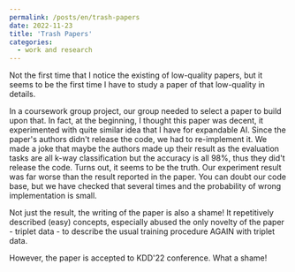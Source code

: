 ```yaml
---
permalink: /posts/en/trash-papers
date: 2022-11-23
title: 'Trash Papers'
categories:
  - work and research
---
```



Not the first time that I notice the existing of low-quality papers, but it seems to be the first time I have to study a paper of that low-quality in details.

In a coursework group project, our group needed to select a paper to build upon that. In fact, at the beginning, I thought this paper was decent, it experimented with quite similar idea that I have for expandable AI. Since the paper's authors didn't release the code, we had to re-implement it. We made a joke that maybe the authors made up their result as the evaluation tasks are all k-way classification but the accuracy is all 98%, thus they did't release the code. Turns out, it seems to be the truth. Our experiment result was far worse than the result reported in the paper. You can doubt our code base, but we have checked that several times and the probability of wrong implementation is small.

Not just the result, the writing of the paper is also a shame! It repetitively described (easy) concepts, especially abused the only novelty of the paper - triplet data - to describe the usual training procedure AGAIN with triplet data.

However, the paper is accepted to KDD'22 conference. What a shame!